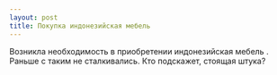 ```yaml
---
layout: post 
title: Покупка индонезийская мебель 
--- 
```

Возникла необходимость в приобретении индонезийская мебель . Раньше с таким не сталкивались. Кто подскажет, стоящая штука?